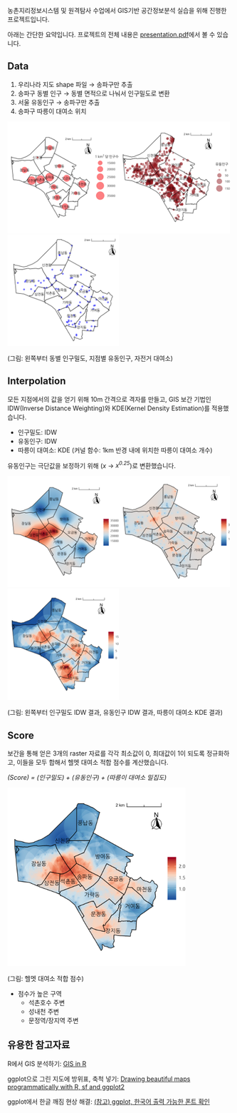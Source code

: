 농촌지리정보시스템 및 원격탐사 수업에서 GIS기반 공간정보분석 실습을 위해 진행한 프로젝트입니다.

아래는 간단한 요약입니다. 프로젝트의 전체 내용은 [presentation.pdf](doc/presentation.pdf)에서 볼 수 있습니다.

## Data

1. 우리나라 지도 shape 파일 → 송파구만 추출
2. 송파구 동별 인구 → 동별 면적으로 나눠서 인구밀도로 변환
3. 서울 유동인구 → 송파구만 추출
4. 송파구 따릉이 대여소 위치

<img src="outputs/pop_point.png" width="250"/><img src="outputs/fpop_point.png" width="250"/><img src="outputs/rental_point.png" width="250"/>

(그림: 왼쪽부터 동별 인구밀도, 지점별 유동인구, 자전거 대여소)

## Interpolation

모든 지점에서의 값을 얻기 위해 10m 간격으로 격자를 만들고, GIS 보간 기법인 IDW(Inverse Distance Weighting)와 KDE(Kernel Density Estimation)를 적용했습니다.

- 인구밀도: IDW
- 유동인구: IDW
- 따릉이 대여소: KDE (커널 함수: 1km 반경 내에 위치한 따릉이 대여소 개수)

유동인구는 극단값을 보정하기 위해 (*x* → *x<sup>0.25</sup>*)로 변환했습니다.

<img src="outputs/pop_map.png" width="250"/><img src="outputs/fpop.25_map.png" width="250"/><img src="outputs/rental_map.png" width="250"/>

(그림: 왼쪽부터 인구밀도 IDW 결과, 유동인구 IDW 결과, 따릉이 대여소 KDE 결과)

## Score

보간을 통해 얻은 3개의 raster 자료를 각각 최소값이 0, 최대값이 1이 되도록 정규화하고, 이들을 모두 합해서 헬멧 대여소 적합 점수를 계산했습니다.

*(Score) = (인구밀도) + (유동인구) + (따릉이 대여소 밀집도)*

<img src="outputs/score_map.png" width="400"/>

(그림: 헬멧 대여소 적합 점수)

- 점수가 높은 구역
    + 석촌호수 주변
    + 성내천 주변
    + 문정역/장지역 주변

## 유용한 참고자료

R에서 GIS 분석하기: [GIS in R](http://www.nickeubank.com/gis-in-r/)

ggplot으로 그린 지도에 방위표, 축척 넣기: [Drawing beautiful maps programmatically with R, sf and ggplot2](https://www.r-spatial.org/r/2018/10/25/ggplot2-sf.html)

ggplot에서 한글 깨짐 현상 해결: [(참고) ggplot, 한국어 출력 가능한 폰트 확인](https://dalulu.tistory.com/22)
